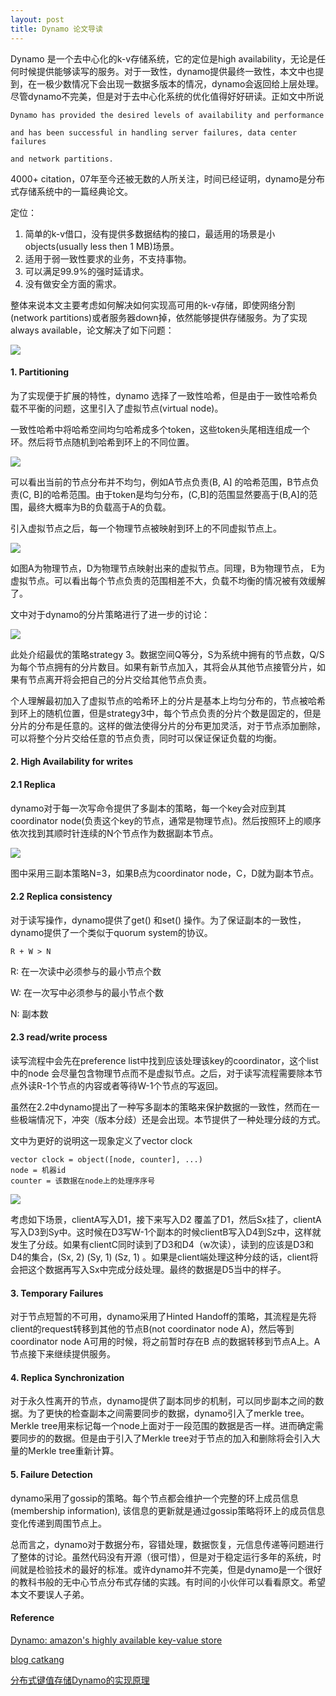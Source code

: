 ```yaml
---
layout: post
title: Dynamo 论文导读
---
```



Dynamo 是一个去中心化的k-v存储系统，它的定位是high availability，无论是任何时候提供能够读写的服务。对于一致性，dynamo提供最终一致性，本文中也提到，在一极少数情况下会出现一数据多版本的情况，dynamo会返回给上层处理。尽管dynamo不完美，但是对于去中心化系统的优化值得好好研读。正如文中所说

```
Dynamo has provided the desired levels of availability and performance 

and has been successful in handling server failures, data center failures 

and network partitions.

```

4000+ citation，07年至今还被无数的人所关注，时间已经证明，dynamo是分布式存储系统中的一篇经典论文。

定位：

1. 简单的k-v借口，没有提供多数据结构的接口，最适用的场景是小objects(usually less then 1 MB)场景。
2. 适用于弱一致性要求的业务，不支持事物。
3. 可以满足99.9%的强时延请求。
4. 没有做安全方面的需求。

整体来说本文主要考虑如何解决如何实现高可用的k-v存储，即使网络分割(network partitions)或者服务器down掉，依然能够提供存储服务。为了实现always available，论文解决了如下问题：

 ![](/public/images/2018-03-08/dynamo_problem.png)

#### 1. Partitioning

为了实现便于扩展的特性，dynamo 选择了一致性哈希，但是由于一致性哈希负载不平衡的问题，这里引入了虚拟节点(virtual node)。

一致性哈希中将哈希空间均匀哈希成多个token，这些token头尾相连组成一个环。然后将节点随机到哈希到环上的不同位置。

![](/public/images/2018-03-08/consistent_hashing.png)

可以看出当前的节点分布并不均匀，例如A节点负责(B, A] 的哈希范围，B节点负责(C, B]的哈希范围。由于token是均匀分布，(C,B]的范围显然要高于(B,A]的范围，最终大概率为B的负载高于A的负载。

引入虚拟节点之后，每一个物理节点被映射到环上的不同虚拟节点上。

![](/public/images/2018-03-08/consistent_hashing_with_virtual_node.png)

如图A为物理节点，D为物理节点映射出来的虚拟节点。同理，B为物理节点， E为虚拟节点。可以看出每个节点负责的范围相差不大，负载不均衡的情况被有效缓解了。

文中对于dynamo的分片策略进行了进一步的讨论：

![](/public/images/2018-03-08/strategy3.png)

此处介绍最优的策略strategy 3。数据空间Q等分，S为系统中拥有的节点数，Q/S为每个节点拥有的分片数目。如果有新节点加入，其将会从其他节点接管分片，如果有节点离开将会把自己的分片交给其他节点负责。

个人理解最初加入了虚拟节点的哈希环上的分片是基本上均匀分布的，节点被哈希到环上的随机位置，但是strategy3中，每个节点负责的分片个数是固定的，但是分片的分布是任意的。这样的做法使得分片的分布更加灵活，对于节点添加删除，可以将整个分片交给任意的节点负责，同时可以保证保证负载的均衡。

#### 2. High Availability for writes

#### 2.1 Replica

dynamo对于每一次写命令提供了多副本的策略，每一个key会对应到其coordinator node(负责这个key的节点，通常是物理节点)。然后按照环上的顺序依次找到其顺时针连续的N个节点作为数据副本节点。

![](/public/images/2018-03-08/replication.png)

图中采用三副本策略N=3，如果B点为coordinator node，C，D就为副本节点。

#### 2.2 Replica consistency

对于读写操作，dynamo提供了get() 和set() 操作。为了保证副本的一致性，dynamo提供了一个类似于quorum system的协议。

```
R + W > N

```

R: 在一次读中必须参与的最小节点个数

W: 在一次写中必须参与的最小节点个数

N: 副本数

#### 2.3 read/write process

读写流程中会先在preference list中找到应该处理该key的coordinator，这个list中的node 会尽量包含物理节点而不是虚拟节点。之后，对于读写流程需要除本节点外读R-1个节点的内容或者等待W-1个节点的写返回。

虽然在2.2中dynamo提出了一种写多副本的策略来保护数据的一致性，然而在一些极端情况下，冲突（版本分歧）还是会出现。本节提供了一种处理分歧的方式。

文中为更好的说明这一现象定义了vector clock 

```
vector clock = object([node, counter], ...)
node = 机器id
counter = 该数据在node上的处理序序号
```

![](/public/images/2018-03-08/version_revolution.png)

考虑如下场景，clientA写入D1，接下来写入D2 覆盖了D1，然后Sx挂了，clientA写入D3到Sy中。这时候在D3写W-1个副本的时候clientB写入D4到Sz中，这样就发生了分歧。如果有clientC同时读到了D3和D4（w次读），读到的应该是D3和D4的集合，(Sx, 2) (Sy, 1) (Sz, 1) 。如果是client端处理这种分歧的话，client将会把这个数据再写入Sx中完成分歧处理。最终的数据是D5当中的样子。

#### 3. Temporary Failures

对于节点短暂的不可用，dynamo采用了Hinted Handoff的策略，其流程是先将client的request转移到其他的节点B(not coordinator node A)，然后等到coordinator node A可用的时候，将之前暂时存在B 点的数据转移到节点A上。A节点接下来继续提供服务。

#### 4. Replica Synchronization

对于永久性离开的节点，dynamo提供了副本同步的机制，可以同步副本之间的数据。为了更快的检查副本之间需要同步的数据，dynamo引入了merkle tree。Merkle tree用来标记每一个node上面对于一段范围的数据是否一样。进而确定需要同步的的数据。但是由于引入了Merkle tree对于节点的加入和删除将会引入大量的Merkle tree重新计算。

#### 5. Failure Detection

dynamo采用了gossip的策略。每个节点都会维护一个完整的环上成员信息(membership information), 该信息的更新就是通过gossip策略将环上的成员信息变化传递到周围节点上。



总而言之，dynamo对于数据分布，容错处理，数据恢复，元信息传递等问题进行了整体的讨论。虽然代码没有开源（很可惜），但是对于稳定运行多年的系统，时间就是检验技术的最好的标准。或许dynamo并不完美，但是dynamo是一个很好的教科书般的无中心节点分布式存储的实践。有时间的小伙伴可以看看原文。希望本文不要误人子弟。









#### Reference

[Dynamo: amazon's highly available key-value store](https://dl.acm.org/citation.cfm?id=1294281)

[blog catkang](http://catkang.github.io/2016/05/27/dynamo.html)

[分布式键值存储Dynamo的实现原理](https://draveness.me/dynamo)
